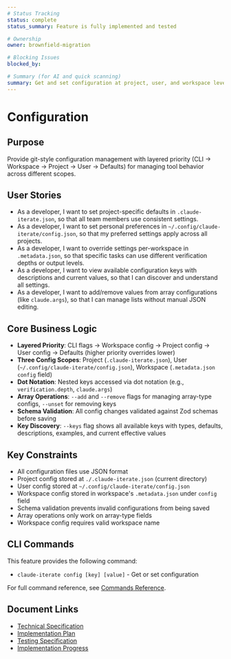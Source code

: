 ```yaml
---
# Status Tracking
status: complete
status_summary: Feature is fully implemented and tested

# Ownership
owner: brownfield-migration

# Blocking Issues
blocked_by:

# Summary (for AI and quick scanning)
summary: Get and set configuration at project, user, and workspace levels with layered priority
---
```


# Configuration

## Purpose

Provide git-style configuration management with layered priority (CLI → Workspace → Project → User → Defaults) for managing tool behavior across different scopes.

## User Stories

- As a developer, I want to set project-specific defaults in `.claude-iterate.json`, so that all team members use consistent settings.
- As a developer, I want to set personal preferences in `~/.config/claude-iterate/config.json`, so that my preferred settings apply across all projects.
- As a developer, I want to override settings per-workspace in `.metadata.json`, so that specific tasks can use different verification depths or output levels.
- As a developer, I want to view available configuration keys with descriptions and current values, so that I can discover and understand all settings.
- As a developer, I want to add/remove values from array configurations (like `claude.args`), so that I can manage lists without manual JSON editing.

## Core Business Logic

- **Layered Priority**: CLI flags → Workspace config → Project config → User config → Defaults (higher priority overrides lower)
- **Three Config Scopes**: Project (`.claude-iterate.json`), User (`~/.config/claude-iterate/config.json`), Workspace (`.metadata.json config` field)
- **Dot Notation**: Nested keys accessed via dot notation (e.g., `verification.depth`, `claude.args`)
- **Array Operations**: `--add` and `--remove` flags for managing array-type configs, `--unset` for removing keys
- **Schema Validation**: All config changes validated against Zod schemas before saving
- **Key Discovery**: `--keys` flag shows all available keys with types, defaults, descriptions, examples, and current effective values

## Key Constraints

- All configuration files use JSON format
- Project config stored at `./.claude-iterate.json` (current directory)
- User config stored at `~/.config/claude-iterate/config.json`
- Workspace config stored in workspace's `.metadata.json` under `config` field
- Schema validation prevents invalid configurations from being saved
- Array operations only work on array-type fields
- Workspace config requires valid workspace name

## CLI Commands

This feature provides the following command:

- `claude-iterate config [key] [value]` - Get or set configuration

For full command reference, see [Commands Reference](../../../README.md#commands-reference).

## Document Links

- [Technical Specification](./SPEC.md)
- [Implementation Plan](./PLAN.md)
- [Testing Specification](./TEST.md)
- [Implementation Progress](./TODO.md)
